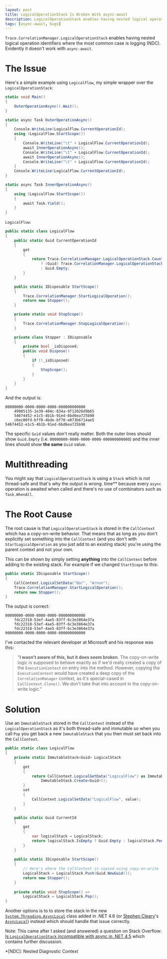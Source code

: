 ```yaml
---
layout: post
title: LogicalOperationStack Is Broken With async-await
description: LogicalOperationStack enables having nested logical operation identifiers. It's broken with async in .NET 4.5 and above.
tags: [async-await, bugs]
---
```


`Trace.CorrelationManager.LogicalOperationStack` enables having nested logical operation identifiers where the most common case is logging (NDC). Evidently it doesn't work with `async-await`.
<!--more-->

# The Issue

Here's a simple example using `LogicalFlow`, my simple wrapper over the `LogicalOperationStack`:

```csharp
static void Main()
{
    OuterOperationAsync().Wait();
}

static async Task OuterOperationAsync()
{
    Console.WriteLine(LogicalFlow.CurrentOperationId);
    using (LogicalFlow.StartScope())
    {
        Console.WriteLine("\t" + LogicalFlow.CurrentOperationId);
        await InnerOperationAsync();
        Console.WriteLine("\t" + LogicalFlow.CurrentOperationId);
        await InnerOperationAsync();
        Console.WriteLine("\t" + LogicalFlow.CurrentOperationId);
    }
    Console.WriteLine(LogicalFlow.CurrentOperationId);
}

static async Task InnerOperationAsync()
{
    using (LogicalFlow.StartScope())
    {
        await Task.Yield();
    }
}
```

`LogicalFlow`:

```csharp
public static class LogicalFlow
{
    public static Guid CurrentOperationId
    {
        get
        {
            return Trace.CorrelationManager.LogicalOperationStack.Count > 0
                ? (Guid) Trace.CorrelationManager.LogicalOperationStack.Peek()
                : Guid.Empty;
        }
    }

    public static IDisposable StartScope()
    {
        Trace.CorrelationManager.StartLogicalOperation();
        return new Stopper();
    }

    private static void StopScope()
    {
        Trace.CorrelationManager.StopLogicalOperation();
    }

    private class Stopper : IDisposable
    {
        private bool _isDisposed;
        public void Dispose()
        {
            if (!_isDisposed)
            {
                StopScope();
            }
        }
    }
}
```

And the output is:

```
00000000-0000-0000-0000-000000000000
    49985135-1e39-404c-834a-9f12026d9b65
    54674452-e1c5-4b1b-91ed-6bd6ea725b98
    c6ec00fd-bff8-4bde-bf70-e073b6714ae5
54674452-e1c5-4b1b-91ed-6bd6ea725b98
```

The specific `Guid` values don't really matter. Both the outer lines should show `Guid.Empty` (i.e. `00000000-0000-0000-0000-000000000000`) and the inner lines should show **the same** `Guid` value.

# Multithreading

You might say that `LogicalOperationStack` is using a `Stack` which is not thread-safe and that's why the output is wrong. time** because every `async` operation is awaited when called and there's no use of combinators such as `Task.WhenAll`.

# The Root Cause

The root cause is that `LogicalOperationStack` is stored in the `CallContext` which has a copy-on-write behavior. That means that as long as you don't explicitly set something into the `CallContext` (and you don't with `StartLogicalOperation` as you just add to an existing stack) you're using the parent context and not your own.

This can be shown by simply setting **anything** into the `CallContext` before adding to the existing stack. For example if we changed `StartScope` to this:

```csharp
public static IDisposable StartScope()
{
    CallContext.LogicalSetData("Bar", "Arnon");
    Trace.CorrelationManager.StartLogicalOperation();
    return new Stopper();
}
```

The output is correct:

```
00000000-0000-0000-0000-000000000000
    fdc22318-53ef-4ae5-83ff-6c3e3864e37a
    fdc22318-53ef-4ae5-83ff-6c3e3864e37a
    fdc22318-53ef-4ae5-83ff-6c3e3864e37a
00000000-0000-0000-0000-000000000000
```

I've contacted the relevant developer at Microsoft and his response was this:

> "**I wasn't aware of this, but it does seem broken**. The copy-on-write logic is supposed to behave exactly as if we'd really created a copy of the `ExecutionContext` on entry into the method. However, copying the `ExecutionContext` would have created a deep copy of the `CorrelationManager` context, as it's special-cased in `CallContext.Clone()`. We don't take that into account in the copy-on-write logic."

# Solution

Use an `ImmutableStack` stored in the `CallContext` instead of the `LogicalOperationStack` as it's both thread-safe and immutable so when you call `Pop` you get back a new `ImmutableStack` that you then must set back into the `CallContext`.

```csharp
public static class LogicalFlow
{
    private static ImmutableStack<Guid> LogicalStack
    {
        get
        {
            return CallContext.LogicalGetData("LogicalFlow") as ImmutableStack<Guid> ??
                ImmutableStack.Create<Guid>();
        }
        set
        {
            CallContext.LogicalSetData("LogicalFlow", value);
        }
    }

    public static Guid CurrentId
    {
        get
        {
            var logicalStack = LogicalStack;
            return logicalStack.IsEmpty ? Guid.Empty : logicalStack.Peek();
        }
    }
    
    public static IDisposable StartScope()
    {
        // Here's where the CallContext is copied using copy-on-write
        LogicalStack = LogicalStack.Push(Guid.NewGuid());
        return new Stopper();
    }
    
    private static void StopScope() =>
        LogicalStack = LogicalStack.Pop();
}
```

Another options is to to store the stack in the new [`System.Threading.AsyncLocal`](https://msdn.microsoft.com/en-us/library/dn906268%28v=vs.110%29.aspx) class added in .NET 4.6 (or [Stephen Cleary](http://www.stephencleary.com)'s [`AsyncLocal`](https://github.com/StephenCleary/AsyncLocal)) instead which should handle that issue correctly.

Note: This came after I asked (and answered) a question on Stack Overflow: [Is `LogicalOperationStack` incompatible with async in .NET 4.5](http://stackoverflow.com/a/30130663/885318) which contains further discussion.

*[NDC]: Nested Diagnostic Context